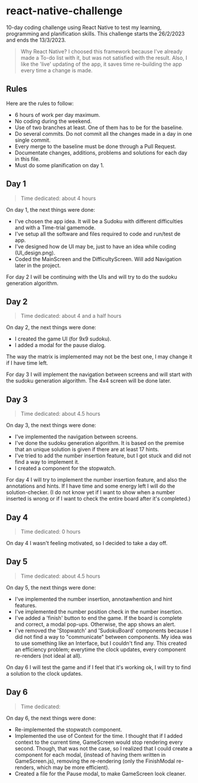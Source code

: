 # react-native-challenge
10-day coding challenge using React Native to test my learning, programming and planification skills. This challenge starts the 26/2/2023 and ends the 13/3/2023.
> Why React Native?
> I choosed this framework because I've already made a To-do list with it, but was not satisfied with the result. Also, I like the 'live' updating of the app, it saves time re-building the app every time a change is made.

## Rules
Here are the rules to follow:
- 6 hours of work per day maximum.
- No coding during the weekend.
- Use of two branches at least. One of them has to be for the baseline.
- Do several commits. Do not commit all the changes made in a day in one single commit.
- Every merge to the baseline must be done through a Pull Request.
- Documentate changes, additions, problems and solutions for each day in this file.
- Must do some planification on day 1.

## Day 1
> Time dedicated: about 4 hours

On day 1, the next things were done:
- I've chosen the app idea. It will be a Sudoku with different difficulties and with a Time-trial gamemode.
- I've setup all the software and files required to code and run/test de app.
- I've designed how de UI may be, just to have an idea while coding (UI_design.png).
- Coded the MainScreen and the DifficultyScreen. Will add Navigation later in the project.

For day 2 I will be continuing with the UIs and will try to do the sudoku generation algorithm.

## Day 2
> Time dedicated: about 4 and a half hours

On day 2, the next things were done:
- I created the game UI (for 9x9 sudoku).
- I added a modal for the pause dialog.

The way the matrix is implemented may not be the best one, I may change it if I have time left.

For day 3 I will implement the navigation between screens and will start with the sudoku generation algorithm. The 4x4 screen will be done later.

## Day 3
> Time dedicated: about 4.5 hours

On day 3, the next things were done:
- I've implemented the navigation between screens.
- I've done the sudoku generation algorithm. It is based on the premise that an unique solution is given if there are at least 17 hints.
- I've tried to add the number insertion feature, but I got stuck and did not find a way to implement it.
- I created a component for the stopwatch.

For day 4 I will try to implement the number insertion feature, and also the annotations and hints. If I have time and some energy left I will do the solution-checker. (I do not know yet if I want to show when a number inserted is wrong or if I want to check the entire board after it's completed.)

## Day 4
> Time dedicated: 0 hours

On day 4 I wasn't feeling motivated, so I decided to take a day off.

## Day 5
> Time dedicated: about 4.5 hours

On day 5, the next things were done:
- I've implemented the number insertion, annotawhention and hint features.
- I've implemented the number position check in the number insertion.
- I've added a 'finish' button to end the game. If the board is complete and correct, a modal pop-ups. Otherwise, the app shows an alert.
- I've removed the 'Stopwatch' and 'SudokuBoard' components because I did not find a way to "communicate" between components. My idea was to use something like an Interface, but I couldn't find any. This created an efficiency problem; everytime the clock updates, every component re-renders (not ideal at all).

On day 6 I will test the game and if I feel that it's working ok, I will try to find a solution to the clock updates.

## Day 6
> Time dedicated:

On day 6, the next things were done:
- Re-implemented the stopwatch component.
- Implemented the use of Context for the time. I thought that if I added context to the current time, GameScreen would stop rendering every second. Though, that was not the case, so I realized that I could create a component for each modal, (instead of having them written in GameScreen.js), removing the re-rendering (only the FinishModal re-renders, which may be more efficient).
- Created a file for the Pause modal, to make GameScreen look cleaner.